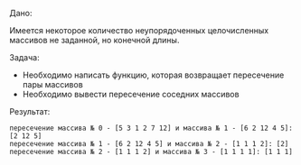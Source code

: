 Дано:

Имеется некоторое количество неупорядоченных целочисленных массивов не заданной, но конечной длины.

Задача:
* Необходимо написать функцию, которая возвращает пересечение пары массивов
* Необходимо вывести пересечение соседних массивов

Результат:

```
пересечение массива № 0 - [5 3 1 2 7 12] и массива № 1 - [6 2 12 4 5]: [2 12 5]
пересечение массива № 1 - [6 2 12 4 5] и массива № 2 - [1 1 1 2]: [2]
пересечение массива № 2 - [1 1 1 2] и массива № 3 - [1 1 1 1]: [1 1 1]
```